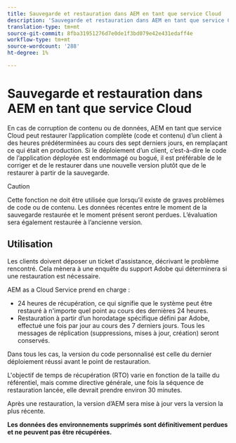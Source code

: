 ```yaml
---
title: Sauvegarde et restauration dans AEM en tant que service Cloud
description: 'Sauvegarde et restauration dans AEM en tant que service Cloud '
translation-type: tm+mt
source-git-commit: 8fba31951276d7e0de1f3bd079e42e431edaff4e
workflow-type: tm+mt
source-wordcount: '288'
ht-degree: 1%

---
```



# Sauvegarde et restauration dans AEM en tant que service Cloud

En cas de corruption de contenu ou de données, AEM en tant que service Cloud peut restaurer l’application complète (code et contenu) d’un client à des heures prédéterminées au cours des sept derniers jours, en remplaçant ce qui était en production.
Si le déploiement d’un client, c’est-à-dire le code de l’application déployée est endommagé ou bogué, il est préférable de le corriger et de le restaurer dans une nouvelle version plutôt que de le restaurer à partir de la sauvegarde.

>[!CAUTION]
>
>Cette fonction ne doit être utilisée que lorsqu’il existe de graves problèmes de code ou de contenu. Les données récentes entre le moment de la sauvegarde restaurée et le moment présent seront perdues. L’évaluation sera également restaurée à l’ancienne version.

## Utilisation

Les clients doivent déposer un ticket d&#39;assistance, décrivant le problème rencontré. Cela mènera à une enquête du support Adobe qui déterminera si une restauration est nécessaire.

AEM as a Cloud Service prend en charge :

* 24 heures de récupération, ce qui signifie que le système peut être restauré à n&#39;importe quel point au cours des dernières 24 heures.
* Restauration à partir d’un horodatage spécifique défini par Adobe, effectué une fois par jour au cours des 7 derniers jours.  Tous les messages de réplication (suppressions, mises à jour, création) seront conservés.

Dans tous les cas, la version du code personnalisé est celle du dernier déploiement réussi avant le point de restauration.

L&#39;objectif de temps de récupération (RTO) varie en fonction de la taille du référentiel, mais comme directive générale, une fois la séquence de restauration lancée, elle devrait prendre environ 30 minutes.

Après une restauration, la version d’AEM sera mise à jour vers la version la plus récente.

**Les données des environnements supprimés sont définitivement perdues et ne peuvent pas être récupérées.**
